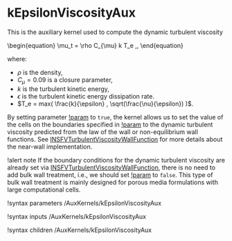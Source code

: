 # kEpsilonViscosityAux

This is the auxiliary kernel used to compute the dynamic turbulent viscosity

\begin{equation}
\mu_t = \rho C_{\mu} k T_e \,,
\end{equation}

where:

- $\rho$ is the density,
- $C_{\mu} = 0.09$ is a closure parameter,
- $k$ is the turbulent kinetic energy,
- $\epsilon$ is the turbulent kinetic energy dissipation rate.
- $T_e = max( \frac{k}{\epsilon} , \sqrt(\frac{\nu}{\epsilon}) )$.

By setting parameter [!param](/AuxKernels/kEpsilonViscosityAux/bulk_wall_treatment) to `true`, the
kernel allows us to set the value of the cells on the boundaries specified in
[!param](/AuxKernels/kEpsilonViscosityAux/walls) to the dynamic turbulent viscosity predicted
from the law of the wall or non-equilibrium wall functions.
See [INSFVTurbulentViscosityWallFunction](INSFVTurbulentViscosityWallFunction.md) for more
details about the near-wall implementation.

!alert note
If the boundary conditions for the dynamic turbulent viscosity are already set via [INSFVTurbulentViscosityWallFunction](INSFVTurbulentViscosityWallFunction.md),
there is no need to add bulk wall treatment, i.e., we should set
[!param](/AuxKernels/kEpsilonViscosityAux/bulk_wall_treatment) to `false`.
This type of bulk wall treatment is mainly designed for porous media formulations
with large computational cells.

!syntax parameters /AuxKernels/kEpsilonViscosityAux

!syntax inputs /AuxKernels/kEpsilonViscosityAux

!syntax children /AuxKernels/kEpsilonViscosityAux
